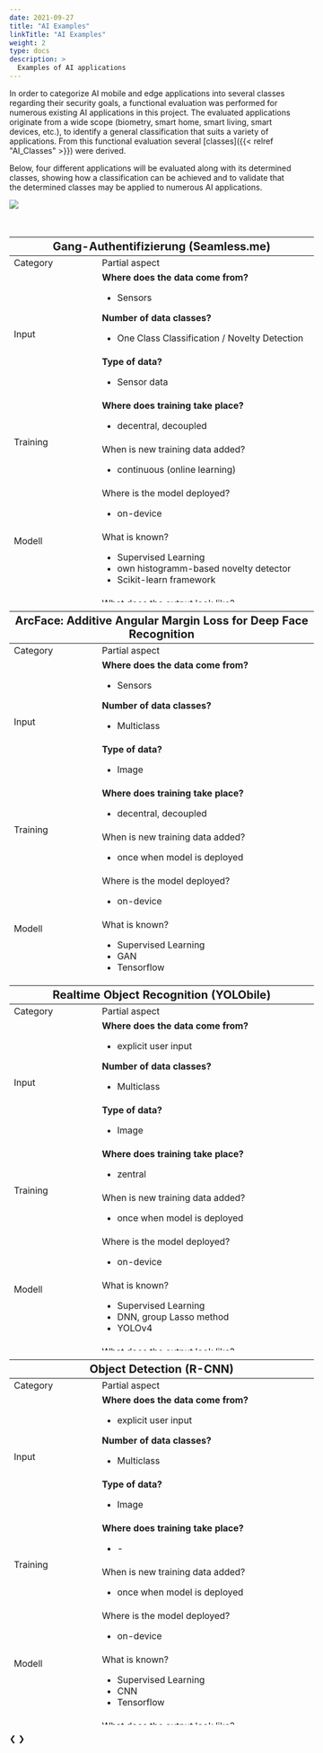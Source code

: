 ```yaml
---
date: 2021-09-27
title: "AI Examples"
linkTitle: "AI Examples"
weight: 2
type: docs
description: >
  Examples of AI applications
---
```




In order to categorize AI mobile and edge applications into several classes regarding their security goals, a functional
evaluation was performed for numerous existing AI applications in this project. The evaluated applications originate
from a wide scope (biometry, smart home, smart living, smart devices, etc.), to identify a general classification that
suits a variety of applications. From this functional evaluation several [classes]({{< relref "AI_Classes" >}}) were
derived.

Below, four different applications will be evaluated along with its determined classes, showing how a classification can
be achieved and to validate that the determined classes may be applied to numerous AI applications.




<link rel="stylesheet" href="/css/style.css">

<!-- Header -->



<!-- Grafik Hierarchie AI_Examples -->

<img src="ai_hierarchy.png" />
<br><br><br>

<!-- AI_Examples -->


<div class="slideshow-container">
<div class="mySlides">

<table class="tg" style="undefined;table-layout: fixed; width: 543px; height:650px">
<colgroup>
<col style="width: 157px">
<col style="width: 386px">
</colgroup>
<thead>
  <tr>
    <th class="tg-lqy6" colspan="2"><span style="font-weight:bold ; font-size:20px"> Gang-Authentifizierung (Seamless.me) </span></th>
  </tr>
</thead>
<tbody>
  <tr>
    <td class="tg-0lax">Category</td>
    <td class="tg-y6fn">Partial aspect</td>
  </tr>
  <tr>
    <td class="tg-ufyb" rowspan="2">Input</td>
    <td class="tg-0lax"><span style="font-weight:bold">Where does the data come from? <ul><li> <span style="font-weight:normal"> Sensors </span></li></ul></span><span style="font-weight:bold">Number of data classes? <ul><li> <span style="font-weight:normal"> One Class Classification / Novelty Detection </span></li></ul></span></td>
  </tr>
  <tr>
    <td class="tg-y6fn"><span style="font-weight:bold">Type of data? <ul><li> <span style="font-weight:normal"> Sensor data </span></li></ul></span></td>
  </tr>
  <tr>
    <td class="tg-ufyb" rowspan="2">Training</td>
    <td class="tg-0lax"><span style="font-weight:bold">Where does training take place? <ul><li> <span style="font-weight:normal"> decentral, decoupled </span></li></ul></span></td>
  </tr>
  <tr>
    <td class="tg-abx8">When is new training data added? <ul><li> <span style="font-weight:normal"> continuous (online learning) </span></li></ul></td>
  </tr>
  <tr>
    <td class="tg-ufyb" rowspan="2">Modell</td>
    <td class="tg-1wig">Where is the model deployed? <ul><li> <span style="font-weight:normal"> on-device </span></li></ul></td>
  </tr>
  <tr>
    <td class="tg-abx8">What is known?<ul><li> <span style="font-weight:normal"> Supervised Learning </span></li><li> <span style="font-weight:normal"> own histogramm-based novelty detector  </span></li><li> <span style="font-weight:normal"> Scikit-learn framework </span></li></ul></td>
  </tr>
  <tr>
    <td class="tg-ufyb">Output</td>
    <td class="tg-1wig">What does the output look like?  <ul><li> <span style="font-weight:normal"> Probability Scores </span></li></ul> </td>
  </tr>
</tbody>
</table>

</div>



<div class="mySlides">

<table class="tg" style="undefined;table-layout: fixed; width: 543px; height:650px">
<colgroup>
<col style="width: 157px">
<col style="width: 386px">
</colgroup>
<thead>
  <tr>
    <th class="tg-lqy6" colspan="2"><span style="font-weight:bold ; font-size:20px"> ArcFace: Additive Angular Margin Loss for Deep Face Recognition </span></th>
  </tr>
</thead>
<tbody>
  <tr>
    <td class="tg-0lax">Category</td>
    <td class="tg-y6fn">Partial aspect</td>
  </tr>
  <tr>
    <td class="tg-ufyb" rowspan="2">Input</td>
    <td class="tg-0lax"><span style="font-weight:bold">Where does the data come from? <ul><li> <span style="font-weight:normal"> Sensors </span></li></ul></span><span style="font-weight:bold">Number of data classes? <ul><li> <span style="font-weight:normal"> Multiclass </span></li></ul></span></td>
  </tr>
  <tr>
    <td class="tg-y6fn"><span style="font-weight:bold">Type of data? <ul><li> <span style="font-weight:normal"> Image </span></li></ul></span></td>
  </tr>
  <tr>
    <td class="tg-ufyb" rowspan="2">Training</td>
    <td class="tg-0lax"><span style="font-weight:bold">Where does training take place? <ul><li> <span style="font-weight:normal"> decentral, decoupled </span></li></ul></span></td>
  </tr>
  <tr>
    <td class="tg-abx8">When is new training data added? <ul><li> <span style="font-weight:normal"> once when model is deployed </span></li></ul></td>
  </tr>
  <tr>
    <td class="tg-ufyb" rowspan="2">Modell</td>
    <td class="tg-1wig">Where is the model deployed? <ul><li> <span style="font-weight:normal"> on-device </span></li></ul></td>
  </tr>
  <tr>
    <td class="tg-abx8">What is known? <ul><li> <span style="font-weight:normal"> Supervised Learning </span></li><li> <span style="font-weight:normal"> GAN </span></li><li> <span style="font-weight:normal"> Tensorflow </span></li></ul></td>
  </tr>
  <tr>
    <td class="tg-ufyb">Output</td>
    <td class="tg-1wig">What does the output look like? <ul><li> <span style="font-weight:normal"> Image, Generation Simularity Score </span></li></ul> </td>
  </tr>
</tbody>
</table>


</div>



<div class="mySlides">

<table class="tg" style="undefined;table-layout: fixed; width: 543px; height:650px">
<colgroup>
<col style="width: 157px">
<col style="width: 386px">
</colgroup>
<thead>
  <tr>
    <th class="tg-lqy6" colspan="2"><span style="font-weight:bold ; font-size:20px"> Realtime Object Recognition (YOLObile) </span></th>
  </tr>
</thead>
<tbody>
  <tr>
    <td class="tg-0lax">Category</td>
    <td class="tg-y6fn">Partial aspect</td>
  </tr>
  <tr>
    <td class="tg-ufyb" rowspan="2">Input</td>
    <td class="tg-0lax"><span style="font-weight:bold">Where does the data come from?  <ul><li> <span style="font-weight:normal"> explicit user input </span></li></ul></span><span style="font-weight:bold">Number of data classes? <ul><li> <span style="font-weight:normal"> Multiclass </span></li></ul></span></td>
  </tr>
  <tr>
    <td class="tg-y6fn"><span style="font-weight:bold">Type of data? <ul><li> <span style="font-weight:normal"> Image </span></li></ul></span></td>
  </tr>
  <tr>
    <td class="tg-ufyb" rowspan="2">Training</td>
    <td class="tg-0lax"><span style="font-weight:bold">Where does training take place? <ul><li> <span style="font-weight:normal">zentral</span></li></ul></span></td>
  </tr>
  <tr>
    <td class="tg-abx8">When is new training data added? <ul><li> <span style="font-weight:normal"> once when model is deployed</span></li></ul></td>
  </tr>
  <tr>
    <td class="tg-ufyb" rowspan="2">Modell</td>
    <td class="tg-1wig">Where is the model deployed? <ul><li> <span style="font-weight:normal"> on-device </span></li></ul></td>
  </tr>
  <tr>
    <td class="tg-abx8">What is known?<ul><li> <span style="font-weight:normal"> Supervised Learning </span></li><li> <span style="font-weight:normal"> DNN, group
Lasso method </span></li><li> <span style="font-weight:normal"> YOLOv4  </span></li></ul></td>
  </tr>
  <tr>
    <td class="tg-ufyb">Output</td>
    <td class="tg-1wig">What does the output look like?  <ul><li> <span style="font-weight:normal"> Klassifizierung und Bounding Boxes </span></li></ul> </td>
  </tr>
</tbody>
</table>

</div>



<div class="mySlides">
<table class="tg" style="undefined;table-layout: fixed; width: 543px; height:650px">
<colgroup>
<col style="width: 157px">
<col style="width: 386px">
</colgroup>
<thead>
  <tr>
    <th class="tg-lqy6" colspan="2"><span style="font-weight:bold ; font-size:20px"> Object Detection (R-CNN) </span></th>
  </tr>
</thead>
<tbody>
  <tr>
    <td class="tg-0lax">Category</td>
    <td class="tg-y6fn">Partial aspect</td>
  </tr>
  <tr>
    <td class="tg-ufyb" rowspan="2">Input</td>
    <td class="tg-0lax"><span style="font-weight:bold">Where does the data come from? <ul><li> <span style="font-weight:normal"> explicit user input </span></li></ul></span><span style="font-weight:bold">Number of data classes? <ul><li> <span style="font-weight:normal"> Multiclass </span></li></ul></span></td>
  </tr>
  <tr>
    <td class="tg-y6fn"><span style="font-weight:bold">Type of data? <ul><li> <span style="font-weight:normal"> Image </span></li></ul></span></td>
  </tr>
  <tr>
    <td class="tg-ufyb" rowspan="2">Training</td>
    <td class="tg-0lax"><span style="font-weight:bold">Where does training take place? <ul><li> <span style="font-weight:normal"> - </span></li></ul></span></td>
  </tr>
  <tr>
    <td class="tg-abx8">When is new training data added? <ul><li> <span style="font-weight:normal"> once when model is deployed</span></li></ul></td>
  </tr>
  <tr>
    <td class="tg-ufyb" rowspan="2">Modell</td>
    <td class="tg-1wig">Where is the model deployed? <ul><li> <span style="font-weight:normal"> on-device </span></li></ul></td>
  </tr>
  <tr>
    <td class="tg-abx8">What is known?<ul><li> <span style="font-weight:normal"> Supervised Learning </span></li><li> <span style="font-weight:normal"> CNN </span></li><li> <span style="font-weight:normal"> Tensorflow </span></li></ul></td>
  </tr>
  <tr>
    <td class="tg-ufyb">Output</td>
    <td class="tg-1wig">What does the output look like?  <ul><li> <span style="font-weight:normal"> classification </span></li></ul> </td>
  </tr>
</tbody>
</table>
</div>



<a class="prev" onclick="plusSlides(-1)">&#10094;</a>
<a class="next" onclick="plusSlides(1)">&#10095;</a>


</div>
<div style="text-align:center">
  <span class="dot" onclick="currentSlide(1)"></span> 
  <span class="dot" onclick="currentSlide(2)"></span> 
  <span class="dot" onclick="currentSlide(3)"></span> 
  <span class="dot" onclick="currentSlide(4)"></span> 
</div>



<!-- Javascript -->
<script language="javascript" type="text/javascript">


var slideIndex = 1;
showSlides(slideIndex);

function plusSlides(n) {
  showSlides(slideIndex += n);
}

function currentSlide(n) {
  showSlides(slideIndex = n);
}

function showSlides(n) {
  var i;
  var slides = document.getElementsByClassName("mySlides");
  var dots = document.getElementsByClassName("dot");
  if (n > slides.length) {slideIndex = 1}    
  if (n < 1) {slideIndex = slides.length}
  for (i = 0; i < slides.length; i++) {
      slides[i].style.display = "none";  
  }
  for (i = 0; i < dots.length; i++) {
      dots[i].className = dots[i].className.replace(" active", "");
  }
  slides[slideIndex-1].style.display = "block";  
  dots[slideIndex-1].className += " active";
}


</script>